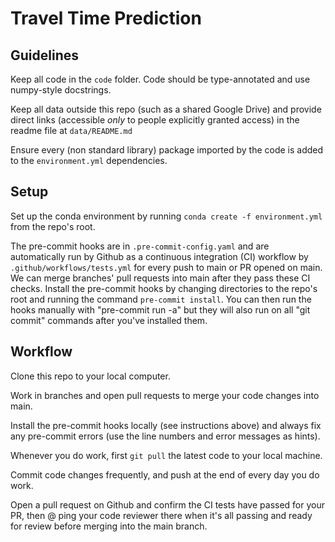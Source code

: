 # Travel Time Prediction

## Guidelines

Keep all code in the `code` folder. Code should be type-annotated and use numpy-style docstrings.

Keep all data outside this repo (such as a shared Google Drive) and provide direct links (accessible *only* to people explicitly granted access) in the readme file at `data/README.md`

Ensure every (non standard library) package imported by the code is added to the `environment.yml` dependencies.

## Setup

Set up the conda environment by running `conda create -f environment.yml` from the repo's root.

The pre-commit hooks are in `.pre-commit-config.yaml` and are automatically run by Github as a continuous integration (CI) workflow by `.github/workflows/tests.yml` for every push to main or PR opened on main. We can merge branches' pull requests into main after they pass these CI checks. Install the pre-commit hooks by changing directories to the repo's root and running the command `pre-commit install`. You can then run the hooks manually with "pre-commit run -a" but they will also run on all "git commit" commands after you've installed them.

## Workflow

Clone this repo to your local computer.

Work in branches and open pull requests to merge your code changes into main.

Install the pre-commit hooks locally (see instructions above) and always fix any pre-commit errors (use the line numbers and error messages as hints).

Whenever you do work, first `git pull` the latest code to your local machine.

Commit code changes frequently, and push at the end of every day you do work.

Open a pull request on Github and confirm the CI tests have passed for your PR, then @ ping your code reviewer there when it's all passing and ready for review before merging into the main branch.
